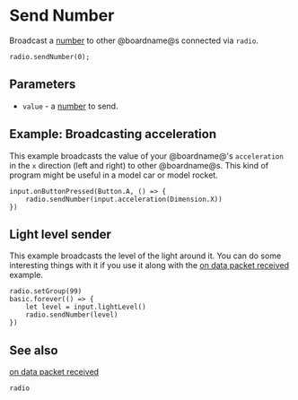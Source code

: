 # Send Number

Broadcast a [number](/types/number) to other @boardname@s connected via ``radio``.

```sig
radio.sendNumber(0);
```

## Parameters

* ``value`` - a [number](/types/number) to send.


## Example: Broadcasting acceleration

This example broadcasts the value of your @boardname@'s ``acceleration``
in the `x` direction (left and right) to other @boardname@s.  This kind
of program might be useful in a model car or model rocket.

```blocks
input.onButtonPressed(Button.A, () => {
    radio.sendNumber(input.acceleration(Dimension.X))
})
```

## Light level sender

This example broadcasts the level of the light around it.
You can do some interesting things with it if you use it along with the
[on data packet received](/reference/radio/on-data-packet-received) example.

```blocks
radio.setGroup(99)
basic.forever(() => {
    let level = input.lightLevel()
    radio.sendNumber(level)
})
```

## See also

[on data packet received](/reference/radio/on-data-packet-received)

```package
radio
```